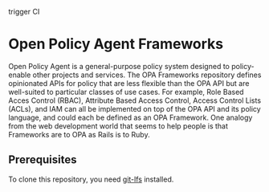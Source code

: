 trigger CI

# Open Policy Agent Frameworks

Open Policy Agent is a general-purpose policy system designed to policy-enable other projects and services.  The OPA Frameworks repository defines opinionated APIs for policy that are less flexible than the OPA API but are well-suited to particular classes of use cases. For example, Role Based Acces Control (RBAC), Attribute Based Access Control, Access Control Lists (ACLs), and IAM can all be implemented on top of the OPA API and its policy language, and could each be defined as an OPA Framework.  One analogy from the web development world that seems to help people is that Frameworks are to OPA as Rails is to Ruby.

## Prerequisites

To clone this repository, you need [git-lfs](https://git-lfs.github.com/) installed.
